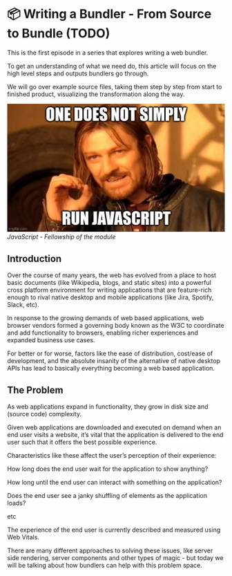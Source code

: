 <h1> 
  📦 Writing a Bundler - From Source to Bundle (TODO)
</h1>

This is the first episode in a series that explores writing a web bundler.

To get an understanding of what we need do, this article will focus on the high level steps and outputs bundlers go through.

We will go over example source files, taking them step by step from start to finished product, visualizing the transformation along the way.

<div class="hero">
  <img src="assets/hero.webp" />
  <i>JavaScript - Fellowship of the module</i> 
</div>

## Introduction

Over the course of many years, the web has evolved from a place to host basic documents (like Wikipedia, blogs, and static sites) into a powerful cross platform environment for writing applications that are feature-rich enough to rival native desktop and mobile applications (like Jira, Spotify, Slack, etc).

In response to the growing demands of web based applications, web browser vendors formed a governing body known as the W3C to coordinate and add functionality to browsers, enabling richer experiences and expanded business use cases.

For better or for worse, factors like the ease of distribution, cost/ease of development, and the absolute insanity of the alternative of native desktop APIs has lead to basically everything becoming a web based application.

## The Problem

As web applications expand in functionality, they grow in disk size and (source code) complexity.

Given web applications are downloaded and executed on demand when an end user visits a website, it’s vital that the application is delivered to the end user such that it offers the best possible experience.

Characteristics like these affect the user’s perception of their experience:

How long does the end user wait for the application to show anything?

How long until the end user can interact with something on the application?

Does the end user see a janky shuffling of elements as the application loads?

etc

The experience of the end user is currently described and measured using Web Vitals.

There are many different approaches to solving these issues, like server side rendering, server components and other types of magic - but today we will be talking about how bundlers can help with this problem space.